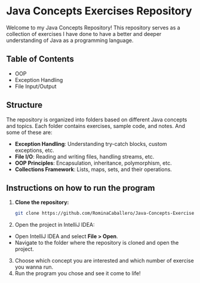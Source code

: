 # Java Concepts Exercises Repository

Welcome to my Java Concepts Repository! This repository serves as a collection of exercises I have done to have a better and deeper understanding of Java as a programming language.

## Table of Contents

- OOP
- Exception Handling
- File Input/Output

## Structure

The repository is organized into folders based on different Java concepts and topics. Each folder contains exercises, sample code, and notes. And some of these are:

- **Exception Handling**: Understanding try-catch blocks, custom exceptions, etc.
- **File I/O**: Reading and writing files, handling streams, etc.
- **OOP Principles**: Encapsulation, inheritance, polymorphism, etc.
- **Collections Framework**: Lists, maps, sets, and their operations.

## Instructions on how to run the program
1. **Clone the repository:**
   ```bash
   git clone https://github.com/RominaCaballero/Java-Concepts-Exercises.git
   ```
2. Open the project in IntelliJ IDEA:

- Open IntelliJ IDEA and select **File > Open**.
- Navigate to the folder where the repository is cloned and open the project.

3. Choose which concept you are interested and which number of exercise you wanna run.
4. Run the program you chose and see it come to life!